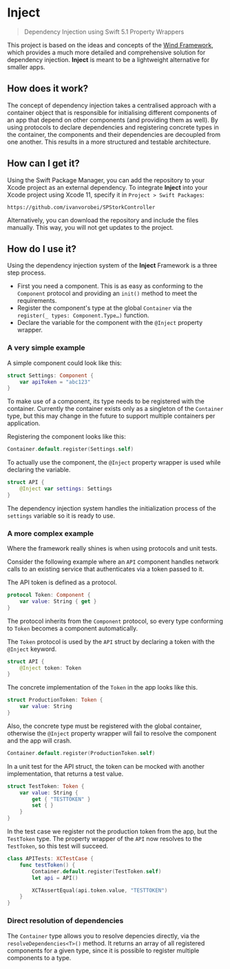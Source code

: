 # Inject
> Dependency Injection using Swift 5.1 Property Wrappers  

This project is based on the ideas and concepts of the [Wind Framework](https://github.com/palasthotel/wind), which provides a much more detailed and comprehensive solution for dependency injection. **Inject** is meant to be a lightweight alternative for smaller apps.

## How does it work?
The concept of dependency injection takes a centralised approach with a container object that is responsible for initialising different components of an app that depend on other components (and providing them as well). By using protocols to declare dependencies and registering concrete types in the container, the components and their dependencies are decoupled from one another. This results in a more structured and testable architecture.

## How can I get it?
Using the Swift Package Manager, you can add the repository to your Xcode project as an external dependency. To integrate **Inject** into your Xcode project using Xcode 11, specify it in `Project > Swift Packages`:

`https://github.com/ivanvorobei/SPStorkController`

Alternatively, you can download the repository and include the files manually. This way, you will not get updates to the project.

## How do I use it?
Using the dependency injection system of the **Inject** Framework is a three step process.

- First you need a component. This is as easy as conforming to the `Component` protocol and providing an `init()` method to meet the requirements.
- Register the component's type at the global `Container` via the `register(_ types: Component.Type…)` function.
- Declare the variable for the component with the `@Inject` property wrapper.

### A very simple example

A simple component could look like this:

```swift
struct Settings: Component {
    var apiToken = "abc123"
}
```

To make use of a component, its type needs to be registered with the container. Currently the container exists only as a singleton of the  `Container` type, but this may change in the future to support multiple containers per application.

Registering the component looks like this:

```swift
Container.default.register(Settings.self)
```

To actually use the component, the `@Inject` property wrapper is used while declaring the variable.

```swift
struct API {
    @Inject var settings: Settings
}
```

The dependency injection system handles the initialization process of the `settings` variable so it is ready to use.


### A more complex example

Where the framework really shines is when using protocols and unit tests.

Consider the following example where an `API` component handles network calls to an existing service that authenticates via a token passed to it.

The API token is defined as a protocol.

```swift
protocol Token: Component {
    var value: String { get }
}
```

The protocol inherits from the `Component` protocol, so every type conforming to `Token` becomes a component automatically.

The `Token` protocol is used by the `API` struct by declaring a token with the `@Inject` keyword.

```swift
struct API {
    @Inject token: Token
}
```

The concrete implementation of the `Token` in the app looks like this.

```swift
struct ProductionToken: Token {
    var value: String
}
```

Also, the concrete type must be registered with the global container, otherwise the `@Inject` property wrapper will fail to resolve the component and the app will crash.

```swift
Container.default.register(ProductionToken.self)
```

In a unit test for the API struct, the token can be mocked with another implementation, that returns a test value.

```swift
struct TestToken: Token {
    var value: String {
        get { "TESTTOKEN" }
        set { }
    }
}
```

In the test case we register not the production token from the app, but the `TestToken` type. The property wrapper of the `API` now resolves to the `TestToken`, so this test will succeed.

```swift
class APITests: XCTestCase {
    func testToken() {
        Container.default.register(TestToken.self)
        let api = API()

        XCTAssertEqual(api.token.value, "TESTTOKEN")
    }
}
```

### Direct resolution of dependencies
The `Container` type allows you to resolve depencies directly, via the `resolveDependencies<T>()` method. It returns an array of all registered components for a given type, since it is possible to register multiple components to a type.


